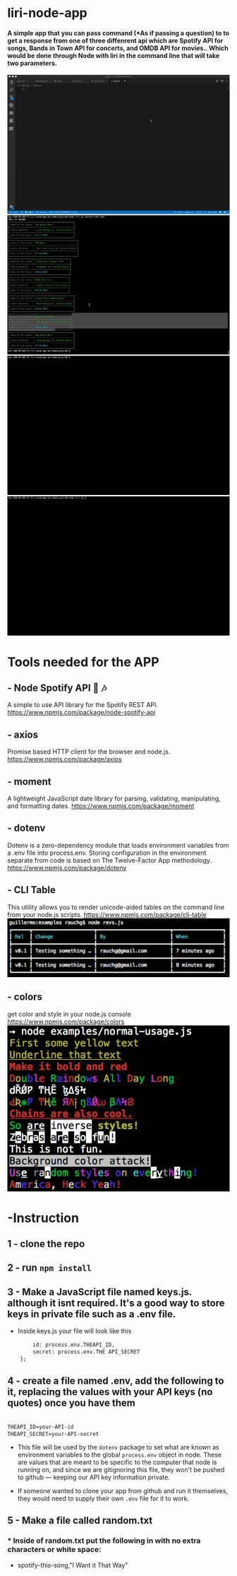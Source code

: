 # liri-node-app
#### A simple app that you can pass command (*As if passing a question) to to get a response from one of three diffenrent api which are Spotify API for songs, Bands in Town API for concerts, and OMDB API for movies.. Which would be done through Node with liri in the command line that will take two parameters.

![appgift](./images/app.gif)
![appgift](./images/app1.gif)
![appgift](./images/app2.gif)
![appgift](./images/app3.gif)


# Tools needed for the APP

## - Node Spotify API 🚀 🎶
A simple to use API library for the Spotify REST API.
https://www.npmjs.com/package/node-spotify-api

## - axios
Promise based HTTP client for the browser and node.js.
https://www.npmjs.com/package/axios

## - moment
A lightweight JavaScript date library for parsing, validating, manipulating, and formatting dates.
https://www.npmjs.com/package/moment

## - dotenv
Dotenv is a zero-dependency module that loads environment variables from a .env file into process.env. Storing configuration in the environment separate from code is based on The Twelve-Factor App methodology.
https://www.npmjs.com/package/dotenv

## - CLI Table
This utility allows you to render unicode-aided tables on the command line from your node.js scripts.
https://www.npmjs.com/package/cli-table
![cli_table](./images/cli_table.png)


## - colors
get color and style in your node.js console
https://www.npmjs.com/package/colors
![colors](./images/colors.png)

# -Instruction 

## 1 - clone the repo

## 2 - run `npm install` 

## 3 - Make a JavaScript file named keys.js. although it isnt required. It's a good way to store keys in private file such as a .env file.
  * Inside keys.js your file will look like this
``` exports.THEAPI = {
        id: process.env.THEAPI_ID,
        secret: process.env.THE API_SECRET
    };
```

## 4 - create a file named .env, add the following to it, replacing the values with your API keys (no quotes) once you have them
``` THE API keys

THEAPI_ID=your-API-id
THEAPI_SECRET=your-API-secret
```
   * This file will be used by the `dotenv` package to set what are known as environment variables to the global `process.env` object in node. These are values that are meant to be specific to the computer that node is running on, and since we are gitignoring this file, they won't be pushed to github — keeping our API key information private.

   * If someone wanted to clone your app from github and run it themselves, they would need to supply their own `.env` file for it to work.

## 5 - Make a file called random.txt
### * Inside of random.txt put the following in with no extra characters or white space:
   * spotify-this-song,"I Want it That Way"
   

    



